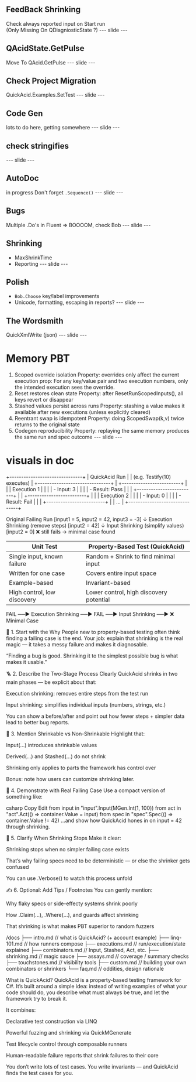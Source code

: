 ## FeedBack Shrinking 
Check always reported input on Start run  
(Only Missing On QDiagniosticState ?)
--- slide ---
## QAcidState.GetPulse
Move To QAcid.GetPulse 
--- slide ---
## Check Project Migration
QuickAcid.Examples.SetTest
--- slide ---
## Code Gen  
lots to do here, getting somewhere
--- slide ---
## check stringifies
--- slide ---
## AutoDoc  
in progress
Don't forget `.Sequence()`
--- slide ---
## Bugs  
Multiple .Do's in Fluent => BOOOOM, check Bob
--- slide ---
## Shrinking
 - MaxShrinkTime
 - Reporting
--- slide ---
## Polish
- `Bob.Choose` key/label improvements  
- Unicode, formatting, escaping in reports?
--- slide ---
## The Wordsmith
QuickXmlWrite (json)
--- slide ---
# Memory PBT
1. Scoped override isolation
Property: overrides only affect the current execution
prop: For any key/value pair and two execution numbers,
only the intended execution sees the override.
2. Reset restores clean state
Property: after ResetRunScopedInputs(), all keys revert or disappear
3. Stashed values persist across runs
Property: stashing a value makes it available after new executions (unless explicitly cleared)
4. Reentrant swap is idempotent
Property: doing ScopedSwap(k,v) twice returns to the original state
5. Codegen reproducibility
Property: replaying the same memory produces the same run and spec outcome
--- slide ---
# visuals in doc
+-------------------------------+
|        QuickAcid Run         |
|  (e.g. Testify(10) executes) |
+-------------------------------+
| +-------------------------+  |
| |     Execution 1         |  |
| |  - Input: 3             |  |
| |  - Result: Pass         |  |
| +-------------------------+  |
| +-------------------------+  |
| |     Execution 2         |  |
| |  - Input: 0             |  |
| |  - Result: Fail         |  |
| +-------------------------+  |
|         ...                  |
+-------------------------------+


Original Failing Run
  [input1 = 5, input2 = 42, input3 = -3]
         ↓
Execution Shrinking (remove steps)
  [input2 = 42]
         ↓
Input Shrinking (simplify values)
  [input2 = 0] ❌ still fails → minimal case found


| Unit Test                   | Property-Based Test (QuickAcid)         |
| --------------------------- | --------------------------------------- |
| Single input, known failure | Random + Shrink to find minimal input   |
| Written for one case        | Covers entire input space               |
| Example-based               | Invariant-based                         |
| High control, low discovery | Lower control, high discovery potential |

FAIL ──▶ Execution Shrinking ──▶ FAIL ──▶ Input Shrinking ──▶ ❌ Minimal Case



🧠 1. Start with the Why
People new to property-based testing often think finding a failing case is the end.
Your job: explain that shrinking is the real magic — it takes a messy failure and makes it diagnosable.

“Finding a bug is good.
Shrinking it to the simplest possible bug is what makes it usable.”

🪜 2. Describe the Two-Stage Process Clearly
QuickAcid shrinks in two main phases — be explicit about that:

Execution shrinking: removes entire steps from the test run

Input shrinking: simplifies individual inputs (numbers, strings, etc.)

You can show a before/after and point out how fewer steps + simpler data lead to better bug reports.

🧬 3. Mention Shrinkable vs Non-Shrinkable
Highlight that:

Input(...) introduces shrinkable values

Derived(...) and Stashed(...) do not shrink

Shrinking only applies to parts the framework has control over

Bonus: note how users can customize shrinking later.

🧪 4. Demonstrate with Real Failing Case
Use a compact version of something like:

csharp
Copy
Edit
from input in "input".Input(MGen.Int(1, 100))
from act in "act".Act(() => container.Value = input)
from spec in "spec".Spec(() => container.Value != 42)
...and show how QuickAcid hones in on input = 42 through shrinking.

🛑 5. Clarify When Shrinking Stops
Make it clear:

Shrinking stops when no simpler failing case exists

That’s why failing specs need to be deterministic — or else the shrinker gets confused

You can use .Verbose() to watch this process unfold

✍️ 6. Optional: Add Tips / Footnotes
You can gently mention:

Why flaky specs or side-effecty systems shrink poorly

How .Claim(...), .Where(...), and guards affect shrinking

That shrinking is what makes PBT superior to random fuzzers

/docs
  ├── intro.md        // what is QuickAcid? (+ account example)
  ├── linq-101.md     // how runners compose
  ├── executions.md   // run/execution/state explained
  ├── combinators.md  // Input, Stashed, Act, etc.
  ├── shrinking.md    // magic sauce
  ├── assays.md       // coverage / summary checks
  ├── touchstones.md  // visibility tools
  ├── custom.md       // building your own combinators or shrinkers
  └── faq.md          // oddities, design rationale


What is QuickAcid?
QuickAcid is a property-based testing framework for C#.
It’s built around a simple idea: instead of writing examples of what your code should do,
you describe what must always be true, and let the framework try to break it.

It combines:

Declarative test construction via LINQ

Powerful fuzzing and shrinking via QuickMGenerate

Test lifecycle control through composable runners

Human-readable failure reports that shrink failures to their core

You don’t write lots of test cases.
You write invariants — and QuickAcid finds the test cases for you.